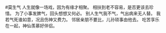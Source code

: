 #莫生气  人生就像一场戏，因为有缘才相聚。 相扶到老不容易，是否更该去珍惜。 为了小事发脾气，回头想想又何必。 别人生气我不气，气出病来无人替。 我若气死谁如意，况且伤神又费力。 邻居亲朋不要比，儿孙琐事由他去。 吃苦享乐在一起，神仙羡慕好伴侣。